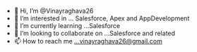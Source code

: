 - 👋 Hi, I’m @Vinayraghava26
- 👀 I’m interested in ... Salesforce, Apex and AppDevelopment
- 🌱 I’m currently learning ...Salesforce
- 💞️ I’m looking to collaborate on ...Salesforce and related 
- 📫 How to reach me ...vinayraghava26@gmail.com

<!---
Vinayraghava26/Vinayraghava26 is a ✨ special ✨ repository because its `README.md` (this file) appears on your GitHub profile.
You can click the Preview link to take a look at your changes.
--->
